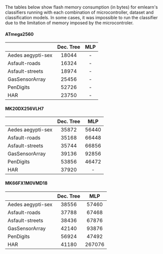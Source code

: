 The tables below show flash memory consumption (in bytes) for emlearn's classifiers running with each combination of microcontroller, dataset and classification models. In some cases, it was impossible to run the classifier due to the limitation of memory imposed by the microcontroler.

#### ATmega2560
|                   | Dec. Tree | MLP |
|-------------------|:---------:|:---:|
| Aedes aegypti-sex |   18044   |  -  |
| Asfault-roads     |   16324   |  -  |
| Asfault-streets   |   18974   |  -  |
| GasSensorArray    |   25456   |  -  |
| PenDigits         |   52726   |  -  |
| HAR               |   23750   |  -  |


#### MK20DX256VLH7
|                   | Dec. Tree |  MLP  |
|-------------------|:---------:|:-----:|
| Aedes aegypti-sex |   35872   | 56440 |
| Asfault-roads     |   35168   | 66448 |
| Asfault-streets   |   35744   | 66856 |
| GasSensorArray    |   39136   | 92856 |
| PenDigits         |   53856   | 46472 |
| HAR               |   37920   |   -   |


#### MK66FX1M0VMD18
|                   | Dec. Tree |   MLP  |
|-------------------|:---------:|:------:|
| Aedes aegypti-sex |   38556   |  57460 |
| Asfault-roads     |   37788   |  67468 |
| Asfault-streets   |   38436   |  67876 |
| GasSensorArray    |   42140   |  93876 |
| PenDigits         |   56924   |  47492 |
| HAR               |   41180   | 267076 |
